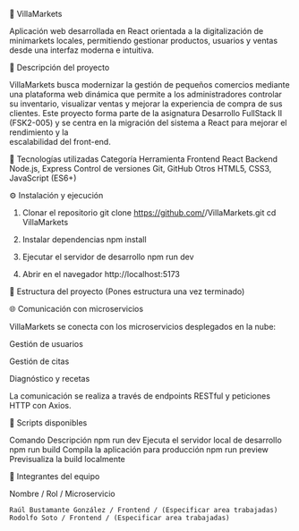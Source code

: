 🛒 VillaMarkets

Aplicación web desarrollada en React orientada a la digitalización de minimarkets locales, permitiendo gestionar productos, usuarios y ventas desde una interfaz moderna e intuitiva.

📘 Descripción del proyecto

  VillaMarkets busca modernizar la gestión de pequeños comercios mediante una plataforma web dinámica que permite a los administradores controlar su inventario, visualizar     ventas y mejorar la experiencia de compra de sus clientes.
  Este proyecto forma parte de la asignatura Desarrollo FullStack II (FSK2-005) y se centra en la migración del sistema a React para mejorar el rendimiento y la        
  escalabilidad del front-end.

🚀 Tecnologías utilizadas
  Categoría	Herramienta
  Frontend	React
  Backend	Node.js, Express
  Control de versiones	Git, GitHub
  Otros	HTML5, CSS3, JavaScript (ES6+)

⚙️ Instalación y ejecución
  1. Clonar el repositorio
  git clone https://github.com/<usuario>/VillaMarkets.git
  cd VillaMarkets
  
  2. Instalar dependencias
  npm install
  
  3. Ejecutar el servidor de desarrollo
  npm run dev
  
  4. Abrir en el navegador
  http://localhost:5173

🧩 Estructura del proyecto
  (Pones estructura una vez terminado)

🌐 Comunicación con microservicios

  VillaMarkets se conecta con los microservicios desplegados en la nube:
  
  Gestión de usuarios
  
  Gestión de citas
  
  Diagnóstico y recetas
  
  La comunicación se realiza a través de endpoints RESTful y peticiones HTTP con Axios.

🧪 Scripts disponibles

  Comando	Descripción
    npm run dev	Ejecuta el servidor local de desarrollo
    npm run build	Compila la aplicación para producción
    npm run preview	Previsualiza la build localmente

🧠 Integrantes del equipo

  Nombre / Rol / Microservicio
  
    Raúl Bustamante González / Frontend / (Especificar area trabajadas)
    Rodolfo Soto / Frontend / (Especificar area trabajadas)
